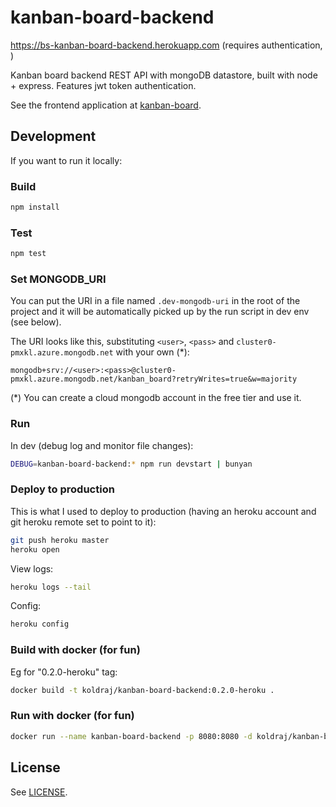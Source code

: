 # kanban-board-backend

<https://bs-kanban-board-backend.herokuapp.com> (requires authentication, )

Kanban board backend REST API with mongoDB datastore, built with node + express. Features jwt token authentication.

See the frontend application at [kanban-board](https://github.com/cfriaszapater/kanban-board).

## Development

If you want to run it locally:

### Build

```sh
npm install
```

### Test

```sh
npm test
```

### Set MONGODB_URI

You can put the URI in a file named `.dev-mongodb-uri` in the root of the project and it will be automatically picked up by the run script in dev env (see below).

The URI looks like this, substituting `<user>`, `<pass>` and `cluster0-pmxkl.azure.mongodb.net` with your own (*):

`mongodb+srv://<user>:<pass>@cluster0-pmxkl.azure.mongodb.net/kanban_board?retryWrites=true&w=majority`

(*) You can create a cloud mongodb account in the free tier and use it.

### Run

In dev (debug log and monitor file changes):

```sh
DEBUG=kanban-board-backend:* npm run devstart | bunyan
```

### Deploy to production

This is what I used to deploy to production (having an heroku account and git heroku remote set to point to it):

```sh
git push heroku master
heroku open
```

View logs:

```sh
heroku logs --tail
```

Config:

```sh
heroku config
```

### Build with docker (for fun)

Eg for "0.2.0-heroku" tag:

```sh
docker build -t koldraj/kanban-board-backend:0.2.0-heroku .
```

### Run with docker (for fun)

```sh
docker run --name kanban-board-backend -p 8080:8080 -d koldraj/kanban-board-backend:0.2.0-heroku
```

## License

See [LICENSE](./LICENSE).
